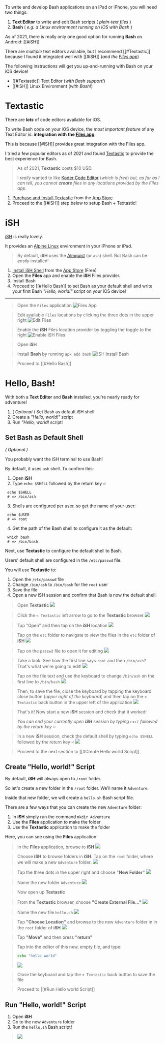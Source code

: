 To write and develop Bash applications on an iPad or iPhone, you will need two things:

1. **Text Editor** to write and edit Bash scripts ( _plain-text files_ )
1. **Bash** ( _e.g. a Linux environment running on iOS with Bash_ )

As of 2021, there is really only one good option for running **Bash** on Android: [[#iSH]]

There are _multiple_ text editors available, but I recommend [[#Textastic]] because I found it integrated well with [[#iSH]] (_and the [Files app](https://support.apple.com/en-us/HT206481)_)
 
 
The following instructions will get you up-and-running with Bash on your iOS device!

- [[#Textastic]] Text Editor (_with Bash support!_)
- [[#iSH]] Linux Environment (_with Bash!_)

# Textastic

There are _**lots**_ of code editors available for iOS.

To write Bash code on your iOS device, the _most important feature_ of any Text Editor is: **integration with the [Files app](https://support.apple.com/en-us/HT206481)**.

This is because [[#iSH]] provides great integration with the Files app.

I tried a few popular editors as of 2021 and found [Textastic](https://www.textasticapp.com/) to provide the best experience for Bash.

> As of 2021, **Textastic** costs $10 USD.
>
> I _really_ wanted to like [Koder Code Editor](https://koderapp.com/) (_which is free_) *but, as far as I can tell, you cannot **create** files in any locations provided by the Files app.*

1. [Purchase and Install Textastic](https://apps.apple.com/us/app/id1049254261?mt=8) from the [App Store](https://apps.apple.com/us/app/id1049254261?mt=8)
2. Proceed to the [[#iSH]] step below to setup Bash + Textastic!

# iSH

[iSH](https://ish.app/) is really lovely.

It provides an [Alpine Linux](https://alpinelinux.org/) environment in your iPhone or iPad.

> By default, **iSH** uses the [Almquist](https://en.wikipedia.org/wiki/Almquist_shell) (or `ash`) shell.
> But Bash can be _easily_ installed!

1. [Install iSH Shell](https://apps.apple.com/us/app/ish-shell/id1436902243) from the [App Store](https://apps.apple.com/us/app/ish-shell/id1436902243) (Free)
2. Open the **Files** app and enable the **iSH** Files provider.
3. Install Bash
4. Proceed to [[#Hello Bash]] to set Bash as your default shell and write your first Bash _"Hello, world!"_ script on your iOS device!

---

> Open the `Files` application
> ![Files App](FilesApp.png)

> Edit available `Files` locations by clicking the three dots in the upper right
> ![Edit Files](FilesAppEdit.png)

> Enable the **iSH** Files location provider by toggling the toggle to the right
> ![Enable iSH Files](FilesAppiSH.png)

> Open **iSH**

> Install **Bash** by running `apk add bash`
> ![iSH Install Bash](iSHInstallBash.png)

> Proceed to [[#Hello Bash]]

# Hello, Bash!

With both a **Text Editor** and **Bash** installed, you're nearly ready for adventure!

1. ( _Optional_ ) Set Bash as default iSH shell
2. Create a _"Hello, world!"_ script
3.  Run _"Hello, world!_ script!

## Set Bash as Default Shell
_( Optional )_

You probably want the iSH terminal to use Bash!

By default, it uses `ash` shell. To confirm this:

1. Open **iSH**
2. Type `echo $SHELL` followed by the return key <kbd>⏎</kbd>
  ```shell
   echo $SHELL
   # => /bin/ash
   ```
3. Shells are configured per user, so get the name of your user:
  ```shell
   echo $USER
   # => root
   ```
4. Get the path of the Bash shell to configure it as the default:
  ```shell
   which bash
   # => /bin/bash
   ```
	
Next, use **Textastic** to configure the default shell to Bash.

Users' default shell are configured in the `/etc/passwd` file.

You will use **Textastic** to:
1. Open the `/etc/passwd` file
2. Change `/bin/ash` to `/bin/bash` for the `root` user
3. Save the file
4. Open a new iSH session and confirm that Bash is now the default shell!

> Open **Textastic**
> ![](TextasticStart.png)

> Click the `< Textastic` left arrow to go to the **Textastic** browser
> ![](TextasticBrowse.png)

> Tap "Open" and then tap on the **iSH** location
> ![](TextasticiSH.png)

> Tap on the `etc` folder to navigate to view the files in the `etc` folder of **iSH**
> ![](TextasticFolders.png)

> Tap on the `passwd` file to open it for editing
> ![](TextasticPasswd.png)

> Take a look. See how the first line says `root` and then `/bin/ash`? That's what we're going to edit!
> ![](TextasticEditPasswd.png)

> Tap on the file text and use the keyboard to change `/bin/ash` on the first line to `/bin/bash`
> ![](TextasticConfigureBash.png)

> Then, to save the file, close the keyboard by tapping the keyboard close button (_upper right of the keyboard_) and then tap on the `< Textastic` back button in the upper left of the application
> ![](TextasticSavePasswd.png)

> That's it! Now start a new **iSH** session and check that it worked!
>
> _You can end your currently open **iSH** session by typing `exit` followed by the return key <kbd>⏎</kbd>_

> In a new **iSH** session, check the default shell by typing `echo $SHELL` followed by the return key <kbd>⏎</kbd>
> ![](iSHDefaultShell.png)

> Proceed to the next section to [[#Create Hello world Script]]

## Create "Hello, world!" Script

By default, **iSH** will always open to `/root` folder.

So let's create a new folder in the `/root` folder. We'll name it `Adventure`.

Inside that new folder, we will create a `hello.sh` Bash script file.

There are a few ways that you can create the new `Adventure` folder:
1. In **iSH** simply run the command `mkdir Adventure`
2. Use the **Files** application to make the folder
3. Use the **Textastic** application to make the folder

Here, you can see using the **Files** application:

> In the **Files** application, browse to **iSH**
> ![](FilesAppBrowse.png)

> Choose **iSH** to browse folders in **iSH**.
> Tap on the `root` folder, where we will make a new `Adventure` folder.
> ![](FilesAppGotoRoot.png)

> Tap the three dots in the upper right and choose **"New Folder"**
> ![](FilesAppNewFolder.png)

> Name the new folder `Adventure`
> ![](FilesAppAdventureFolder.png)

> Now open up **Textastic**

> From the **Textastic** browser, choose **"Create External File..."**
> ![](TextasticBrowse.png)

> Name the new file `hello.sh`
> ![](TextasticNewFile.png)

> Tap **"Choose Location"** and browse to the new `Adventure` folder in in the `root` folder of **iSH**
> ![](TextasticChooseLocation.png)

> Tap **"Move"** and then press **"return"**

> Tap into the editor of this new, empty file, and type:
> ```sh
> echo "hello world"
> ```
> ![](TextasticWriteHelloWorld.png)

> Close the keyboard and tap the `< Textastic` back button to save the file

> Proceed to [[#Run Hello world Script]]

## Run "Hello, world!" Script

1. Open **iSH**
2. Go to the new `Adventure` folder
3. Run the `hello.sh` Bash script!

> ![](iSHRunHelloWorld.png)